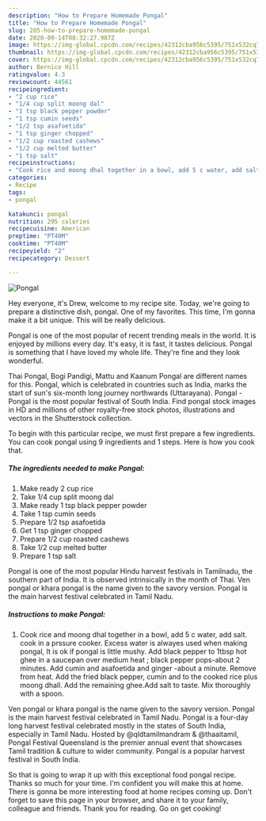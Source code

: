 ```yaml
---
description: "How to Prepare Homemade Pongal"
title: "How to Prepare Homemade Pongal"
slug: 285-how-to-prepare-homemade-pongal
date: 2020-09-14T08:32:27.987Z
image: https://img-global.cpcdn.com/recipes/42312cba956c5395/751x532cq70/pongal-recipe-main-photo.jpg
thumbnail: https://img-global.cpcdn.com/recipes/42312cba956c5395/751x532cq70/pongal-recipe-main-photo.jpg
cover: https://img-global.cpcdn.com/recipes/42312cba956c5395/751x532cq70/pongal-recipe-main-photo.jpg
author: Bernice Hill
ratingvalue: 4.3
reviewcount: 44561
recipeingredient:
- "2 cup rice"
- "1/4 cup split moong dal"
- "1 tsp black pepper powder"
- "1 tsp cumin seeds"
- "1/2 tsp asafoetida"
- "1 tsp ginger chopped"
- "1/2 cup roasted cashews"
- "1/2 cup melted butter"
- "1 tsp salt"
recipeinstructions:
- "Cook rice and moong dhal together in a bowl, add 5 c water, add salt. cook in a prssure cooker. Excess water is alwayes used when making pongal, It is ok if pongal is little mushy. Add black pepper to 1tbsp hot ghee in a saucepan over medium heat ; black pepper pops-about 2 minutes. Add cumin and asafoetida and ginger -about a minute. Remove from heat. Add the fried black pepper, cumin and to the cooked rice plus moong dhall. Add the remaining ghee.Add salt to taste. Mix thoroughly with a spoon."
categories:
- Recipe
tags:
- pongal

katakunci: pongal 
nutrition: 295 calories
recipecuisine: American
preptime: "PT40M"
cooktime: "PT40M"
recipeyield: "2"
recipecategory: Dessert

---
```



![Pongal](https://img-global.cpcdn.com/recipes/42312cba956c5395/751x532cq70/pongal-recipe-main-photo.jpg)

Hey everyone, it's Drew, welcome to my recipe site. Today, we're going to prepare a distinctive dish, pongal. One of my favorites. This time, I'm gonna make it a bit unique. This will be really delicious.

Pongal is one of the most popular of recent trending meals in the world. It is enjoyed by millions every day. It's easy, it is fast, it tastes delicious. Pongal is something that I have loved my whole life. They're fine and they look wonderful.

Thai Pongal, Bogi Pandigi, Mattu and Kaanum Pongal are different names for this. Pongal, which is celebrated in countries such as India, marks the start of sun&#39;s six-month long journey northwards (Uttarayana). Pongal - Pongal is the most popular festival of South India. Find pongal stock images in HD and millions of other royalty-free stock photos, illustrations and vectors in the Shutterstock collection.


To begin with this particular recipe, we must first prepare a few ingredients. You can cook pongal using 9 ingredients and 1 steps. Here is how you cook that.

<!--inarticleads1-->

##### The ingredients needed to make Pongal:

1. Make ready 2 cup rice
1. Take 1/4 cup split moong dal
1. Make ready 1 tsp black pepper powder
1. Take 1 tsp cumin seeds
1. Prepare 1/2 tsp asafoetida
1. Get 1 tsp ginger chopped
1. Prepare 1/2 cup roasted cashews
1. Take 1/2 cup melted butter
1. Prepare 1 tsp salt


Pongal is one of the most popular Hindu harvest festivals in Tamilnadu, the southern part of India. It is observed intrinsically in the month of Thai. Ven pongal or khara pongal is the name given to the savory version. Pongal is the main harvest festival celebrated in Tamil Nadu. 

<!--inarticleads2-->

##### Instructions to make Pongal:

1. Cook rice and moong dhal together in a bowl, add 5 c water, add salt. cook in a prssure cooker. Excess water is alwayes used when making pongal, It is ok if pongal is little mushy. Add black pepper to 1tbsp hot ghee in a saucepan over medium heat ; black pepper pops-about 2 minutes. Add cumin and asafoetida and ginger -about a minute. Remove from heat. Add the fried black pepper, cumin and to the cooked rice plus moong dhall. Add the remaining ghee.Add salt to taste. Mix thoroughly with a spoon.


Ven pongal or khara pongal is the name given to the savory version. Pongal is the main harvest festival celebrated in Tamil Nadu. Pongal is a four-day long harvest festival celebrated mostly in the states of South India, especially in Tamil Nadu. Hosted by @qldtamilmandram &amp; @thaaitamil, Pongal Festival Queensland is the premier annual event that showcases Tamil tradition &amp; culture to wider community. Pongal is a popular harvest festival in South India. 

So that is going to wrap it up with this exceptional food pongal recipe. Thanks so much for your time. I'm confident you will make this at home. There is gonna be more interesting food at home recipes coming up. Don't forget to save this page in your browser, and share it to your family, colleague and friends. Thank you for reading. Go on get cooking!
